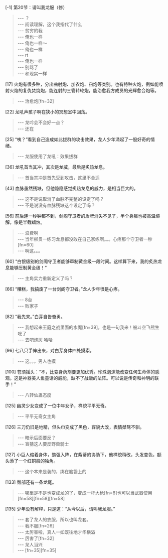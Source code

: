 
[-1] 第20节：请叫我龙服（修）
>--- ？<br>
>--- 阅读理解，这个我指代了什么<br>
>--- 贫穷的我<br>
>--- 俺也一样<br>
>--- 俺也一样～<br>
>--- 俺也一样<br>
>--- rt<br>
>--- 俺也一样<br>
>--- 别骂了<br>
>--- 和现实一样<br>

[17] 火炮有很多种，分出曲射炮、加农炮、臼炮等类别。也有特种火炮，例如能喷射火焰的复仇焚烧炮，能连射的三管转轮炮，能治愈我方成员的光辉愈合炮等。
>--- 治愈炮[fn=32]<br>

[22] 龙吼声孩子啊在狭小的冥想室中回荡。
>--- 龙吟会不会好一点？<br>
>--- 还在<br>

[25] “咦？”看到自己造成如此拔群的攻击效果，龙人少年涌起了一股好奇的情绪。
>--- 龙服使用了龙吼：效果拔群<br>

[36] 龙吼首当其冲，其次是龙威，最后是炙热龙息。
>--- 首当其冲是首先受到攻击，这里不合适<br>

[43] 血脉虽然残缺，但他隐隐感觉炙热龙息的威力，是相当巨大的。
>--- 这不是说取消了血脉不完整的设定了吗？<br>
>--- 不是说没有血脉残缺这个设定了吗？<br>

[56] 前后连一秒钟都不到，剑阁守卫者的盾牌消失不见了，半个身躯也被高温熔解，像是半截蜡烛。
>--- 浪费啊<br>
>--- 当年柳贯一练习龙息都没敢在自己家练啊。。。心疼那个守卫者一秒[fn=60]<br>
>--- 啊这。。。<br>

[60] “白银级别的剑阁守卫者能够牵制黄金级一段时间。这样算下来，我的炙热龙息能够压制黄金级！”
>--- 主角实力重新定义了吗？<br>

[66] “糟糕，我搞废了一台剑阁守卫者。”龙人少年很是心疼。
>--- 8台<br>
>--- 败家子<br>

[82] “我先来。”白芽自告奋勇。
>--- 我想起来王庭之战里面的水魔[fn=39]，也是一句我来！被斗空飞熊生吃了<br>
>--- 去吧炮灰 哈哈<br>

[96] 七八只手伸出来，对白芽身体四处摸索。
>--- 这。。。男人也摸<br>

[100] 苍须摇头：“不，比变身药剂要更加优秀。珍珠泡沫能改变任何生命体的感观。这是神器美人鱼童话的威能，缺不了战贩的法阵。可以说是传奇和神明的联手！”
>--- 八转仙蛊态度<br>

[125] 幽灵少女变成了一位中年女子，样貌平平无奇。
>--- 平平无奇女主角<br>

[126] 三刀仍旧是地精，但头巾变成了黑色，容貌大改，表情桀骜不驯。
>--- 暗示后面要反？<br>
>--- 盲猜这人要反野兽骑士<br>

[127] 小巨人缩着身体，勉强入阵，在紫蒂的协助下，他样貌稍改，头发变色，额头添了一个红铜般的独角。
>--- 这个本来是装的，绑在脑袋上的<br>

[133] 臀部还有一条龙尾。
>--- 哪里是不是也变成龙的了，变成一杆大枪[fn=8]也可以当武器使用[fn=58][fn=58][fn=58]<br>

[135] 少年没有解释，只是道：“从今以后，请叫我龙服。”
>--- 套了龙人的衣服，所以也叫龙套。<br>
>--- 我不服[fn=26]<br>
>--- 太厉害啦，真人一如既往地才华横溢<br>
>--- 厉害了[fn=32]<br>
>--- 龙人当兴<br>
>--- [fn=35][fn=35]<br>
